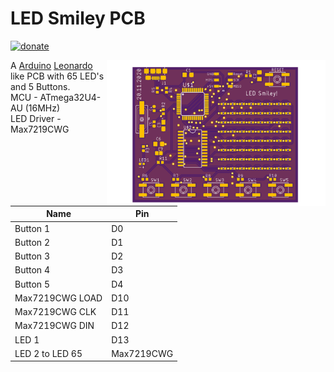 # LED Smiley PCB #

[![donate](https://img.shields.io/badge/donate-PayPal-blue.svg)](https://www.paypal.me/Sinclair81)

<!-- markdownlint-disable MD033 -->
<img src="https://github.com/Sinclair81/LED_Smiley/blob/master/Smiley_Top.png" align="right" alt="Smiley_Top" height="233" width="350">

<!-- https://raw.githubusercontent.com/Sinclair81/LED_Smiley/master/Smiley_Top.png -->

<!-- markdownlint-enable MD033 -->

A [Arduino](https://www.arduino.cc) [Leonardo](https://store.arduino.cc/arduino-leonardo-with-headers) like PCB with 65 LED's and 5 Buttons.  
MCU - ATmega32U4-AU (16MHz)  
LED Driver - Max7219CWG  

Name            | Pin
--------------- | ---------------------
Button 1        | D0  
Button 2        | D1  
Button 3        | D2  
Button 4        | D3  
Button 5        | D4  
Max7219CWG LOAD | D10  
Max7219CWG CLK  | D11  
Max7219CWG DIN  | D12  
LED 1           | D13  
LED 2 to LED 65 | Max7219CWG  
  